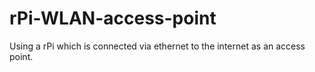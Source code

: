 # rPi-WLAN-access-point
Using a rPi which is connected via ethernet to the internet as an access point.
